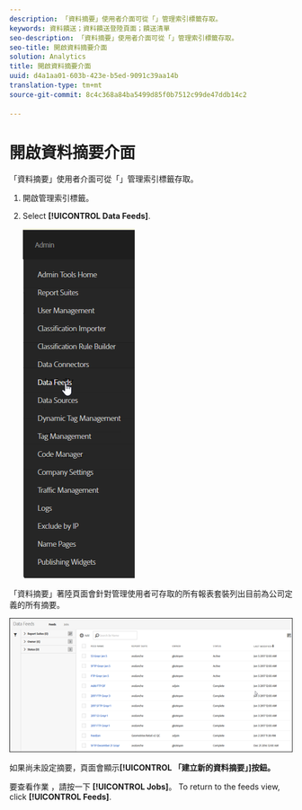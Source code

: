 ```yaml
---
description: 「資料摘要」使用者介面可從「」管理索引標籤存取。
keywords: 資料饋送；資料饋送登陸頁面；饋送清單
seo-description: 「資料摘要」使用者介面可從「」管理索引標籤存取。
seo-title: 開啟資料摘要介面
solution: Analytics
title: 開啟資料摘要介面
uuid: d4a1aa01-603b-423e-b5ed-9091c39aa14b
translation-type: tm+mt
source-git-commit: 8c4c368a84ba5499d85f0b7512c99de47ddb14c2

---
```



# 開啟資料摘要介面

「資料摘要」使用者介面可從「」管理索引標籤存取。

1. 開啟管理索引標籤。 
1. Select **[!UICONTROL Data Feeds]**.

   ![Experience cloud功能表](assets/AdminMenu.png)

「資料摘要」著陸頁面會針對管理使用者可存取的所有報表套裝列出目前為公司定義的所有摘要。

![資料饋送清單](assets/feeds.png)

如果尚未設定摘要，頁面會顯示&#x200B;**[!UICONTROL 「建立新的資料摘要」]按鈕。**

要查看作業 [](/help/export/analytics-data-feed/c-data-feed-actions/t-feed-job-history.md)，請按一下 **[!UICONTROL Jobs]**。 To return to the feeds view, click **[!UICONTROL Feeds]**.
